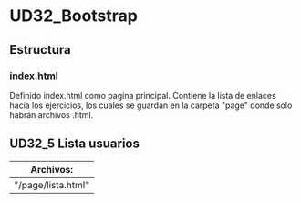 # UD32_Bootstrap

## Estructura

### index.html
Definido index.html como pagina principal. Contiene la lista de enlaces hacia los ejercicios, los cuales se guardan en la carpeta "page" donde solo habrán archivos .html.

## UD32_5 Lista usuarios

|Archivos: |
|----------|
|"/page/lista.html"|